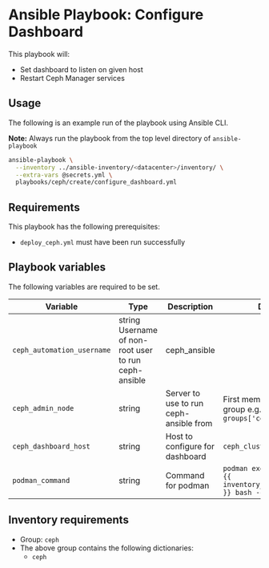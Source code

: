 # Ansible Playbook: Configure Dashboard

This playbook will:

- Set dashboard to listen on given host
- Restart Ceph Manager services

## Usage

The following is an example run of the playbook using Ansible CLI.

**Note:** Always run the playbook from the top level directory of `ansible-playbook`

```sh
ansible-playbook \
  --inventory ../ansible-inventory/<datacenter>/inventory/ \
  --extra-vars @secrets.yml \
  playbooks/ceph/create/configure_dashboard.yml
```

## Requirements

This playbook has the following prerequisites:

- `deploy_ceph.yml` must have been run successfully

## Playbook variables

The following variables are required to be set.

| Variable | Type | Description | Default |
| -------- | ---- | ----------- | ------- |
| `ceph_automation_username` | string Username of non-root user to run ceph-ansible | ceph_ansible |
| `ceph_admin_node` | string | Server to use to run ceph-ansible from | First member of ceph group e.g. `groups['ceph'].0` |
| `ceph_dashboard_host` | string | Host to configure for dashboard |  `ceph_cluster.0` |
| `podman_command` | string | Command for podman | `podman exec -t ceph-mgr-{{ inventory_hostname_short }} bash -c` |

## Inventory requirements

- Group: `ceph`
- The above group contains the following dictionaries:
  - `ceph`
